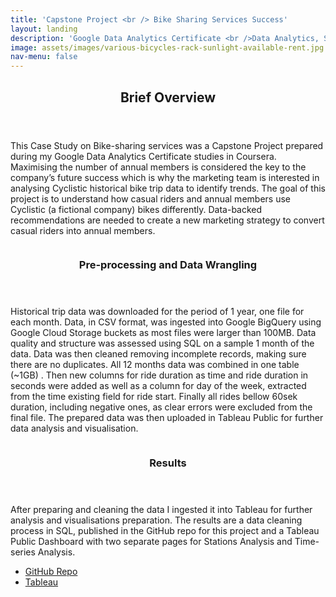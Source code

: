 ```yaml
---
title: 'Capstone Project <br /> Bike Sharing Services Success'
layout: landing
description: 'Google Data Analytics Certificate <br />Data Analytics, SQL and Visualisation project'
image: assets/images/various-bicycles-rack-sunlight-available-rent.jpg
nav-menu: false
---
```


<!-- Main -->
<div id="main">

<!-- One -->
<section id="one">
	<div class="inner">
		<header class="major">
			<h2>Brief Overview</h2>
		</header>
		<p> This Case Study on Bike-sharing services was a Capstone Project prepared during my Google Data Analytics Certificate studies in Coursera. Maximising the number of annual members is considered the key to the company’s future success which is why the marketing team is interested in analysing Cyclistic historical bike trip data to identify trends. The goal of this project is to understand how casual riders and annual members use Cyclistic (a fictional company) bikes differently. Data-backed recommendations are needed to create a new marketing strategy to convert casual riders into annual members.  </p>
	</div>
</section>

<!-- Two -->
<section id="two" class="spotlights">
	<section>
		<a href="generic.html" class="image">
			<img src="{{ site.baseurl }}/assets/images/pic09.jpg" alt="" data-position="center center" />
		</a>
		<div class="content">
			<div class="inner">
				<header class="major">
					<h3>Pre-processing and Data Wrangling</h3>
				</header>
				<p> Historical trip data was downloaded for the period of 1 year, one file for each month. Data, in CSV format, was ingested into Google BigQuery using Google Cloud Storage buckets as most files were larger than 100MB. 
Data quality and structure was assessed using SQL on a sample 1 month of the data. Data was then cleaned removing incomplete records, making sure there are no duplicates. All 12 months data was combined in one table (~1GB) . Then new columns for ride duration as time and ride duration in seconds were added as well as a column for day of the week, extracted from the time existing field for ride start. Finally all rides bellow 60sek duration, including negative ones, as clear errors were excluded from the final file. The prepared data was then uploaded in Tableau Public for further data analysis and visualisation.  </p>
			</div>
		</div>
	</section>
	<section>
		<a href="embedded_tableau.html" class="image">
			<img src="{{ site.baseurl }}/assets/images/Cyclistic Case Study Page 1.png" alt="" data-position="25% 25%" />
		</a>
		<div class="content">
			<div class="inner">
				<header class="major">
					<h3>Results</h3>
				</header>
				<p>After preparing and cleaning the data I ingested it into Tableau for further analysis and visualisations preparation. The results are a data cleaning process in SQL, published in the GitHub repo for this project and a Tableau Public Dashboard with two separate pages for Stations Analysis and Time-series Analysis.</p>
				<ul class="actions">
					<li><a href="generic.html" class="button" target="_blank">GitHub Repo</a></li>
					<li><a href="https://public.tableau.com/views/CyclisticCaseStudy_17210605199230/CyclisticCaseStudy?:language=en-US&:sid=&:redirect=auth&:display_count=n&:origin=viz_share_link" class="button" target="_blank">Tableau</a></li>
				</ul>
			</div>
		</div>
	</section>
</section>
